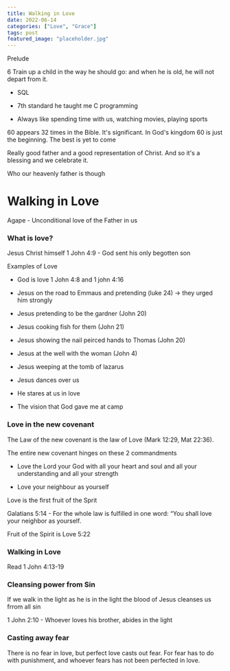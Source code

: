```yaml
---
title: Walking in Love
date: 2022-06-14
categories: ["Love", "Grace"]
tags: post
featured_image: "placeholder.jpg"
---
```




Prelude

6 Train up a child in the way he should go: and when he is old, he will not depart from it.

- SQL

- 7th standard he taught me  C programming

- Always like spending time with us, watching movies, playing sports

60 appears 32 times in the Bible. It's significant. In God's kingdom 60 is just the beginning. The best is yet to come

Really good father and a good representation of Christ. And so it's a blessing and we celebrate it.

Who our heavenly father is though

# Walking in Love

Agape - Unconditional love of the Father in us

### What is love?

Jesus Christ himself 
1 John 4:9 - God sent his only begotten son 

Examples of Love

- God is love 1 John 4:8 and 1 john 4:16

- Jesus on the road to Emmaus and pretending (luke 24) -> they urged him strongly

- Jesus pretending to be the gardner (John 20) 

- Jesus cooking fish for them (John 21)

- Jesus showing the nail peirced hands to Thomas  (John 20)

- Jesus at the well with the woman (John 4)

- Jesus weeping at the tomb of lazarus

- Jesus dances over us

- He stares at us in love

- The vision that God gave me at camp

### Love in the new covenant

The Law of the new covenant is the law of Love (Mark 12:29, Mat 22:36).

The entire new covenant hinges on these 2 commandments

- Love the Lord your God with all your heart and soul and all your understanding and all your strength

- Love your neighbour as yourself

Love is the first fruit of the Sprit

Galatians 5:14 - For the whole law is fulfilled in one word: “You shall love your neighbor as yourself.

Fruit of the Spirit is Love 5:22

### Walking in Love

Read 1 John 4:13-19

### Cleansing power from Sin

If we walk in the light as he is in the light the blood of Jesus cleanses us frrom all sin

1 John 2:10 - Whoever loves his brother, abides in the light

### Casting away fear

There is no fear in love, but perfect love casts out fear. For fear has to do with punishment, and whoever fears has not been perfected in love.
